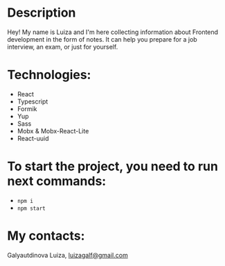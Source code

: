 # Description

Hey! My name is Luiza and I'm here collecting information about Frontend development in the form of notes.
It can help you prepare for a job interview, an exam, or just for yourself.

# Technologies:

- React
- Typescript
- Formik
- Yup
- Sass
- Mobx & Mobx-React-Lite
- React-uuid

# To start the project, you need to run next commands:

- `npm i`
- `npm start`

# My contacts:

Galyautdinova Luiza, luizagalf@gmail.com
